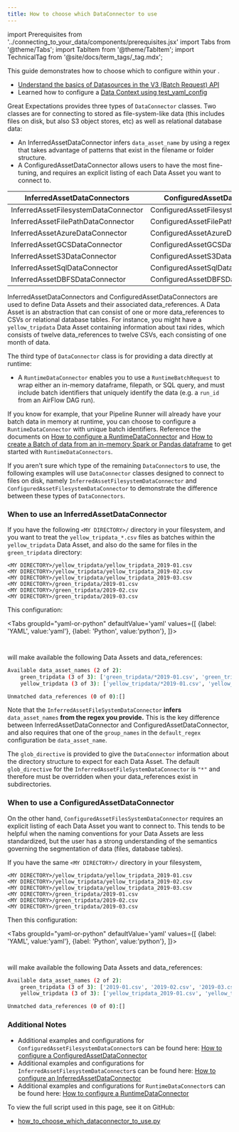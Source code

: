 ```yaml
---
title: How to choose which DataConnector to use
---
```

import Prerequisites from '../connecting_to_your_data/components/prerequisites.jsx'
import Tabs from '@theme/Tabs';
import TabItem from '@theme/TabItem';
import TechnicalTag from '@site/docs/term_tags/_tag.mdx';

This guide demonstrates how to choose which <TechnicalTag tag="data_connector" text="Data Connectors" /> to configure within your <TechnicalTag tag="datasource" text="Datasources" />.

<Prerequisites>

- [Understand the basics of Datasources in the V3 (Batch Request) API](../../terms/datasource.md)
- Learned how to configure a [Data Context using test_yaml_config](../setup/configuring_data_contexts/how_to_configure_datacontext_components_using_test_yaml_config.md)

</Prerequisites>

Great Expectations provides three types of `DataConnector` classes. Two classes are for connecting to <TechnicalTag tag="data_asset" text="Data Assets" /> stored as file-system-like data (this includes files on disk, but also S3 object stores, etc) as well as relational database data:

- An InferredAssetDataConnector infers `data_asset_name` by using a regex that takes advantage of patterns that exist in the filename or folder structure.
- A ConfiguredAssetDataConnector allows users to have the most fine-tuning, and requires an explicit listing of each Data Asset you want to connect to.

| InferredAssetDataConnectors | ConfiguredAssetDataConnectors |
| --- | --- |
| InferredAssetFilesystemDataConnector | ConfiguredAssetFilesystemDataConnector |
| InferredAssetFilePathDataConnector | ConfiguredAssetFilePathDataConnector |
| InferredAssetAzureDataConnector | ConfiguredAssetAzureDataConnector |
| InferredAssetGCSDataConnector | ConfiguredAssetGCSDataConnector |
| InferredAssetS3DataConnector | ConfiguredAssetS3DataConnector |
| InferredAssetSqlDataConnector | ConfiguredAssetSqlDataConnector |
| InferredAssetDBFSDataConnector | ConfiguredAssetDBFSDataConnector |

InferredAssetDataConnectors and ConfiguredAssetDataConnectors are used to define Data Assets and their associated data_references. A Data Asset is an abstraction that can consist of one or more data_references to CSVs or relational database tables. For instance, you might have a `yellow_tripdata` Data Asset containing information about taxi rides, which consists of twelve data_references to twelve CSVs, each consisting of one month of data.

The third type of `DataConnector` class is for providing a <TechnicalTag tag="batch" text="Batch's" /> data directly at runtime:

- A `RuntimeDataConnector` enables you to use a `RuntimeBatchRequest` to wrap either an in-memory dataframe, filepath, or SQL query, and must include batch identifiers that uniquely identify the data (e.g. a `run_id` from an AirFlow DAG run).

If you know for example, that your Pipeline Runner will already have your batch data in memory at runtime, you can choose to configure a `RuntimeDataConnector` with unique batch identifiers. Reference the documents on [How to configure a RuntimeDataConnector](/docs/guides/connecting_to_your_data/how_to_configure_a_runtimedataconnector.md) and [How to create a Batch of data from an in-memory Spark or Pandas dataframe](/docs/guides/connecting_to_your_data/how_to_create_a_batch_of_data_from_an_in_memory_spark_or_pandas_dataframe.md) to get started with `RuntimeDataConnectors`.

If you aren't sure which type of the remaining `DataConnector`s to use, the following examples will use `DataConnector` classes designed to connect to files on disk, namely `InferredAssetFilesystemDataConnector` and `ConfiguredAssetFilesystemDataConnector` to demonstrate the difference between these types of `DataConnectors`.

### When to use an InferredAssetDataConnector

If you have the following `<MY DIRECTORY>/` directory in your filesystem, and you want to treat the `yellow_tripdata_*.csv` files as batches within the `yellow_tripdata` Data Asset, and also do the same for files in the `green_tripdata` directory:

```
<MY DIRECTORY>/yellow_tripdata/yellow_tripdata_2019-01.csv
<MY DIRECTORY>/yellow_tripdata/yellow_tripdata_2019-02.csv
<MY DIRECTORY>/yellow_tripdata/yellow_tripdata_2019-03.csv
<MY DIRECTORY>/green_tripdata/2019-01.csv
<MY DIRECTORY>/green_tripdata/2019-02.csv
<MY DIRECTORY>/green_tripdata/2019-03.csv
```

This configuration:

<Tabs
  groupId="yaml-or-python"
  defaultValue='yaml'
  values={[
  {label: 'YAML', value:'yaml'},
  {label: 'Python', value:'python'},
  ]}>

<TabItem value="yaml">

```python name="tests/integration/docusaurus/connecting_to_your_data/how_to_choose_which_dataconnector_to_use.py datasource_yaml"
```

</TabItem>

<TabItem value="python">

```python name="tests/integration/docusaurus/connecting_to_your_data/how_to_choose_which_dataconnector_to_use.py datasource_config"
```

</TabItem>

</Tabs>

will make available the following Data Assets and data_references:

```bash
Available data_asset_names (2 of 2):
    green_tripdata (3 of 3): ['green_tripdata/*2019-01.csv', 'green_tripdata/*2019-02.csv', 'green_tripdata/*2019-03.csv']
    yellow_tripdata (3 of 3): ['yellow_tripdata/*2019-01.csv', 'yellow_tripdata/*2019-02.csv', 'yellow_tripdata/*2019-03.csv']

Unmatched data_references (0 of 0):[]
```

Note that the `InferredAssetFileSystemDataConnector` **infers** `data_asset_names` **from the regex you provide.** This is the key difference between InferredAssetDataConnector and ConfiguredAssetDataConnector, and also requires that one of the `group_names` in the `default_regex` configuration be `data_asset_name`.

The `glob_directive` is provided to give the `DataConnector` information about the directory structure to expect for each Data Asset. The default `glob_directive` for the `InferredAssetFileSystemDataConnector` is `"*"` and therefore must be overridden when your data_references exist in subdirectories.

### When to use a ConfiguredAssetDataConnector

On the other hand, `ConfiguredAssetFilesSystemDataConnector` requires an explicit listing of each Data Asset you want to connect to. This tends to be helpful when the naming conventions for your Data Assets are less standardized, but the user has a strong understanding of the semantics governing the segmentation of data (files, database tables).

If you have the same `<MY DIRECTORY>/` directory in your filesystem,

```
<MY DIRECTORY>/yellow_tripdata/yellow_tripdata_2019-01.csv
<MY DIRECTORY>/yellow_tripdata/yellow_tripdata_2019-02.csv
<MY DIRECTORY>/yellow_tripdata/yellow_tripdata_2019-03.csv
<MY DIRECTORY>/green_tripdata/2019-01.csv
<MY DIRECTORY>/green_tripdata/2019-02.csv
<MY DIRECTORY>/green_tripdata/2019-03.csv
```

Then this configuration:

<Tabs
  groupId="yaml-or-python"
  defaultValue='yaml'
  values={[
  {label: 'YAML', value:'yaml'},
  {label: 'Python', value:'python'},
  ]}>

<TabItem value="yaml">

```python name="tests/integration/docusaurus/connecting_to_your_data/how_to_choose_which_dataconnector_to_use.py datasource_yaml_2"
```

</TabItem>

<TabItem value="python">

```python name="tests/integration/docusaurus/connecting_to_your_data/how_to_choose_which_dataconnector_to_use.py datasource_config_2"
```

</TabItem>

</Tabs>

will make available the following Data Assets and data_references:

```bash
Available data_asset_names (2 of 2):
    green_tripdata (3 of 3): ['2019-01.csv', '2019-02.csv', '2019-03.csv']
    yellow_tripdata (3 of 3): ['yellow_tripdata_2019-01.csv', 'yellow_tripdata_2019-02.csv', 'yellow_tripdata_2019-03.csv']

Unmatched data_references (0 of 0):[]
```

### Additional Notes

- Additional examples and configurations for `ConfiguredAssetFilesystemDataConnector`s can be found here: [How to configure a ConfiguredAssetDataConnector](./how_to_configure_a_configuredassetdataconnector.md)
- Additional examples and configurations for `InferredAssetFilesystemDataConnector`s can be found here: [How to configure an InferredAssetDataConnector](./how_to_configure_an_inferredassetdataconnector.md)
- Additional examples and configurations for `RuntimeDataConnector`s can be found here: [How to configure a RuntimeDataConnector](./how_to_configure_a_runtimedataconnector.md)

To view the full script used in this page, see it on GitHub:
- [how_to_choose_which_dataconnector_to_use.py](https://github.com/great-expectations/great_expectations/tree/develop/tests/integration/docusaurus/connecting_to_your_data/how_to_choose_which_dataconnector_to_use.py)

